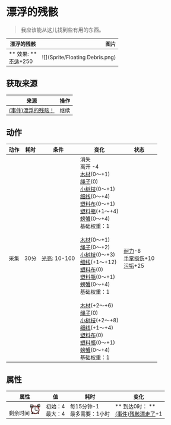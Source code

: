 # 漂浮的残骸  
> 我应该能从这儿找到些有用的东西。  
  
  漂浮的残骸  |   图片   
 ----  |  ----:   
 ** 效果: **<br>[不适](Discomfort.md)+250  |  ![](Sprite/Floating Debris.png)   
  
## 获取来源  
来源  |  操作  
----  |  ----  
[(事件)漂浮的残骸！](Event_Raft_FloatingDebris.md)  |  继续  
## 动作  
动作  |  耗时  |  条件  |  变化  |  状态  
----  |  ----  |  ----  |  ----  |  ----  
采集<br>  |  30分  |  [光亮](Light.md): 10-100  |  消失<br>离开  -4<br>[木材](Wood.md)(0～+1)<br>[绳子](Rope.md)(0)<br>[小树枝](Sticks.md)(0～+1)<br>[细线](CordFiber.md)(0～+4)<br>[塑料布](PlasticSheet.md)(0～+1)<br>[塑料瓶](PlasticBottle.md)(+1～+4)<br>[螃蟹](Crab.md)(0～+4)<br>基础权重：1<br><br>[木材](Wood.md)(0～+1)<br>[绳子](Rope.md)(0～+2)<br>[小树枝](Sticks.md)(0～+3)<br>[细线](CordFiber.md)(+1～+12)<br>[塑料布](PlasticSheet.md)(0)<br>[塑料瓶](PlasticBottle.md)(0～+1)<br>[螃蟹](Crab.md)(0～+4)<br>基础权重：1<br><br>[木材](Wood.md)(+2～+6)<br>[绳子](Rope.md)(0)<br>[小树枝](Sticks.md)(+2～+8)<br>[细线](CordFiber.md)(+1～+4)<br>[塑料布](PlasticSheet.md)(0)<br>[塑料瓶](PlasticBottle.md)(0～+1)<br>[螃蟹](Crab.md)(0～+4)<br>基础权重：1<br>  |  [耐力](Stamina.md)-8<br>[手掌损伤](HandDamage.md)+10<br>[污垢](Filth.md)+25  
## 属性   
属性  |  值  |  耗时  |  变化  
----  |  ----  |  ----  |  ----  
剩余时间<img decoding="async" src="Sprite/AlarmClock.png" style="width:30px;">  |  初始：4<br>最大：4  |  每15分钟-1<br>最多需要：1小时  |  ** 到达0时： **<br>[(事件)残骸漂走了](Event_FloatingDebrisMissed.md)+1   
